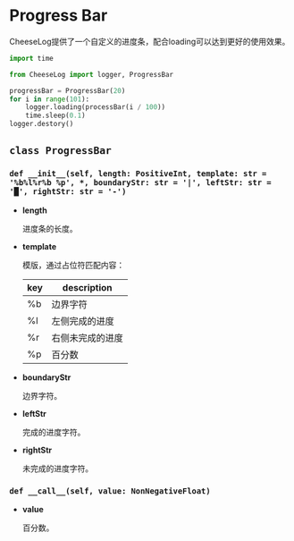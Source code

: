 # **Progress Bar**

CheeseLog提供了一个自定义的进度条，配合loading可以达到更好的使用效果。

```python
import time

from CheeseLog import logger, ProgressBar

progressBar = ProgressBar(20)
for i in range(101):
    logger.loading(processBar(i / 100))
    time.sleep(0.1)
logger.destory()
```

## **`class ProgressBar`**

### **`def __init__(self, length: PositiveInt, template: str = '%b%l%r%b %p', *, boundaryStr: str = '|', leftStr: str = '█', rightStr: str = '-')`**

- **length**

    进度条的长度。

- **template**

    模版，通过占位符匹配内容：

    | key | description |
    | - | - |
    | %b | 边界字符 |
    | %l | 左侧完成的进度 |
    | %r | 右侧未完成的进度 |
    | %p | 百分数 |

- **boundaryStr**

    边界字符。

- **leftStr**

    完成的进度字符。

- **rightStr**

    未完成的进度字符。

### **`def __call__(self, value: NonNegativeFloat)`**

- **value**

    百分数。

